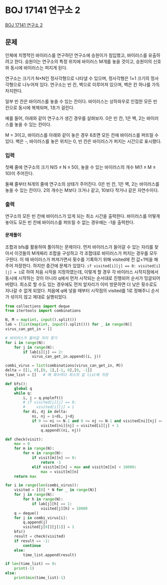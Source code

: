 # BOJ 17141 연구소 2 
[BOJ 17141 연구소 2](https://www.acmicpc.net/problem/17141)

## 문제
인체에 치명적인 바이러스를 연구하던 연구소에 승원이가 침입했고, 바이러스를 유출하려고 한다. 승원이는 연구소의 특정 위치에 바이러스 M개를 놓을 것이고, 승원이의 신호와 동시에 바이러스는 퍼지게 된다.

연구소는 크기가 N×N인 정사각형으로 나타낼 수 있으며, 정사각형은 1×1 크기의 정사각형으로 나누어져 있다. 연구소는 빈 칸, 벽으로 이루어져 있으며, 벽은 칸 하나를 가득 차지한다.

일부 빈 칸은 바이러스를 놓을 수 있는 칸이다. 바이러스는 상하좌우로 인접한 모든 빈 칸으로 동시에 복제되며, 1초가 걸린다.

예를 들어, 아래와 같이 연구소가 생긴 경우를 살펴보자. 0은 빈 칸, 1은 벽, 2는 바이러스를 놓을 수 있는 칸이다.

M = 3이고, 바이러스를 아래와 같이 놓은 경우 6초면 모든 칸에 바이러스를 퍼뜨릴 수 있다. 벽은 -, 바이러스를 놓은 위치는 0, 빈 칸은 바이러스가 퍼지는 시간으로 표시했다.

### 입력
첫째 줄에 연구소의 크기 N(5 ≤ N ≤ 50), 놓을 수 있는 바이러스의 개수 M(1 ≤ M ≤ 10)이 주어진다.

둘째 줄부터 N개의 줄에 연구소의 상태가 주어진다. 0은 빈 칸, 1은 벽, 2는 바이러스를 놓을 수 있는 칸이다. 2의 개수는 M보다 크거나 같고, 10보다 작거나 같은 자연수이다.

### 출력
연구소의 모든 빈 칸에 바이러스가 있게 되는 최소 시간을 출력한다. 바이러스를 어떻게 놓아도 모든 빈 칸에 바이러스를 퍼뜨릴 수 없는 경우에는 -1을 출력한다.

#### 문제풀이 
조합과 bfs를 활용하여 풀이하는 문제이다. 먼저 바이러스가 들어갈 수 있는 자리를 찾아서 이것들의 M개짜리 조합을 구성하고 각 조합대로 바이러스가 퍼지는 경우를 모두 구한다. 이 때 바이러스가 퍼져가면서 횟수를 기록하기 위해 visited에 전 값+1씩을 해주어 저장한다. 하지만 중간에 문제가 있었다. `if visited[i][j] == 0: visited[i][j] = 1`로 하여 처음 시작을 지정하였는데, 이렇게 할 경우 각 바이러스 시작지점에서 동시에 시작하는 것이 아니라 q에서 먼저 시작되는 순서대로 진행되어 순서가 밍글되어버렸다. 최소로 할 수도 있는 경우에도 먼저 앞자리가 이미 방문하면 더 낮은 횟수로도 지나갈 수 없게 되었다. 처음에 q에 넣을 때부터 시작점의 visited를 1로 정해주니 순서가 섞이지 않고 제대로 실행되었다. 

```python
from collections import deque
from itertools import combinations

N, M = map(int, input().split())
lab = [list(map(int, input().split())) for _ in range(N)]
virus_can_get_in = []

# 바이러스가 들어갈 자리 찾기
for i in range(N):
    for j in range(N):
        if lab[i][j] == 2:
            virus_can_get_in.append((i, j))

combi_virus = list(combinations(virus_can_get_in, M))
delta = [[1, 0],[0, 1],[-1, 0],[0, -1]]
time_list = []   # 매 회수마다 최소의 값 list에 저장

def bfs():
    global q
    while q:
        i, j = q.popleft()
        # if visited[i][j] == 0:
        #     visited[i][j] = 1
        for di, dj in delta:
            ni, nj = i+di, j+dj
            if 0 <= ni <= N-1 and 0 <= nj <= N-1 and visited[ni][nj] == 0 and lab[ni][nj] != 1:
                visited[ni][nj] = visited[i][j] + 1
                q.append((ni, nj))

def check(visit):
    max = 0
    for m in range(N):
        for n in range(N):
            if visit[m][n] == 0:
                return -1
            elif visit[m][n] > max and visit[m][n] < 10000:
                max = visit[m][n]
    return max

for i in range(len(combi_virus)):
    visited = [[0] * N for _ in range(N)]
    for j in range(N):
        for h in range(N):
            if lab[j][h] == 1:
                visited[j][h] = 10000
    q = deque()
    for j in combi_virus[i]:
        q.append(j)
        visited[j[0]][j[1]] = 1
    bfs()
    result = check(visited)
    if result == -1:
        continue
    else:
        time_list.append(result)

if len(time_list) == 0:
    print(-1)
else:
    print(min(time_list)-1)
```